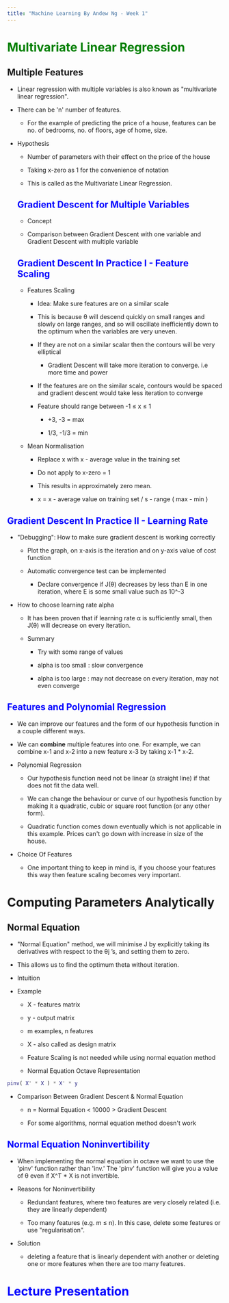 ```yaml
---
title: "Machine Learning By Andew Ng - Week 1"
---
```


# <span style='color:green'>Multivariate Linear Regression</span>

## Multiple Features

- Linear regression with multiple variables is also known as "multivariate linear regression".

- There can be 'n' number of features.

  - For the example of predicting the price of a house, features can be no. of bedrooms, no. of floors, age of home, size.

- Hypothesis

  - Number of parameters with their effect on the price of the house

  - Taking x-zero as 1 for the convenience of notation

  - This is called as the Multivariate Linear Regression.

  ## <span style='color:blue'>Gradient Descent for Multiple Variables</span>

  - Concept

  - Comparison between Gradient Descent with one variable and Gradient Descent with multiple variable

  ## <span style='color:blue'>Gradient Descent In Practice I - Feature Scaling</span>

  - Features Scaling

    - Idea: Make sure features are on a similar scale

    - This is because θ will descend quickly on small ranges and slowly on large ranges, and so will oscillate inefficiently down to the optimum when the variables are very uneven.

    - If they are not on a similar scalar then the contours will be very elliptical

      - Gradient Descent will take more iteration to converge. i.e more time and power

    - If the features are on the similar scale, contours would be spaced and gradient descent would take less iteration to converge

    - Feature should range between -1 ≤ x ≤ 1

      - +3, -3 = max

      - 1/3, -1/3 = min

  - Mean Normalisation

    - Replace x with x - average value in the training set

    - Do not apply to x-zero = 1

    - This results in approximately zero mean.

    - x = x - average value on training set / s - range ( max - min )

## <span style='color:blue'>Gradient Descent In Practice II - Learning Rate</span>

- "Debugging": How to make sure gradient descent is working correctly

  - Plot the graph, on x-axis is the iteration and on y-axis value of cost function

  - Automatic convergence test can be implemented

    - Declare convergence if J(θ) decreases by less than E in one iteration, where E is some small value such as 10^-3

- How to choose learning rate alpha

  - It has been proven that if learning rate α is sufficiently small, then J(θ) will decrease on every iteration.

  - Summary

    - Try with some range of values

    - alpha is too small : slow convergence

    - alpha is too large : may not decrease on every iteration, may not even converge

## <span style='color:blue'>Features and Polynomial Regression</span>

- We can improve our features and the form of our hypothesis function in a couple different ways.

- We can **combine** multiple features into one. For example, we can combine x-1 and x-2 into a new feature x-3 by taking x-1 \* x-2.

- Polynomial Regression

  - Our hypothesis function need not be linear (a straight line) if that does not fit the data well.

  - We can change the behaviour or curve of our hypothesis function by making it a quadratic, cubic or square root function (or any other form).

  - Quadratic function comes down eventually which is not applicable in this example. Prices can't go down with increase in size of the house.

- Choice Of Features

  - One important thing to keep in mind is, if you choose your features this way then feature scaling becomes very important.

# Computing Parameters Analytically

## Normal Equation

- "Normal Equation" method, we will minimise J by explicitly taking its derivatives with respect to the θj ’s, and setting them to zero.

- This allows us to find the optimum theta without iteration.

- Intuition

- Example

  - X - features matrix

  - y - output matrix

  - m examples, n features

  - X - also called as design matrix

  - Feature Scaling is not needed while using normal equation method

  - Normal Equation Octave Representation

```matlab
pinv( X' * X ) * X' * y
```

- Comparison Between Gradient Descent & Normal Equation

  - n = Normal Equation < 10000 > Gradient Descent

  - For some algorithms, normal equation method doesn't work

## <span style='color:blue'>Normal Equation Noninvertibility</span>

- When implementing the normal equation in octave we want to use the 'pinv' function rather than 'inv.' The 'pinv' function will give you a value of θ even if X^T \* X is not invertible.

- Reasons for Noninvertibility

  - Redundant features, where two features are very closely related (i.e. they are linearly dependent)

  - Too many features (e.g. m ≤ n). In this case, delete some features or use "regularisation".

- Solution

  - deleting a feature that is linearly dependent with another or deleting one or more features when there are too many features.

# <span style='color:blue'>Lecture Presentation</span>
